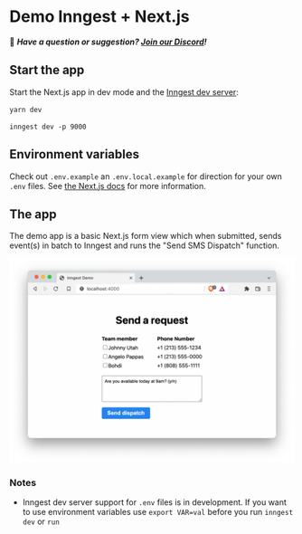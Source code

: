 # Demo Inngest + Next.js

👋 _**Have a question or suggestion? [Join our Discord](https://www.inngest.com/discord)!**_

## Start the app

Start the Next.js app in dev mode and the [Inngest dev server](https://github.com/inngest/inngest-cli):

```
yarn dev
```

```
inngest dev -p 9000
```

## Environment variables

Check out `.env.example` an `.env.local.example` for direction for your own `.env` files. See [the Next.js docs](https://nextjs.org/docs/basic-features/environment-variables) for more information.

## The app

The demo app is a basic Next.js form view which when submitted, sends event(s) in batch to Inngest and runs the "Send SMS Dispatch" function.

![Inngest Demo App](./screenshot.png)

### Notes

- Inngest dev server support for `.env` files is in development. If you want to use environment variables use `export VAR=val` before you run `inngest dev` or `run`
